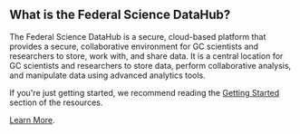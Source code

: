 ## What is the Federal Science DataHub?

The Federal Science DataHub is a secure, cloud-based platform that provides a secure, collaborative environment for GC scientists and researchers to store, work with, and share data. It is a central location for GC scientists and researchers to store data, perform collaborative analysis, and manipulate data using advanced analytics tools.

If you're just getting started, we recommend reading the [Getting Started](7937ceb6430cedd7) section of the resources.

[Learn More]().
